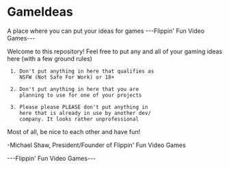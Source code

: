 # GameIdeas
A place where you can put your ideas for games
---Flippin' Fun Video Games---

Welcome to this repository! Feel free to put any and 
all of your gaming ideas here (with a few ground
rules)

     1. Don't put anything in here that qualifies as
        NSFW (Not Safe For Work) or 18+

     2. Don't put anything in here that you are
        planning to use for one of your projects

     3. Please please PLEASE don't put anything in
        here that is already in use by another dev/
        company. It looks rather unprofessional

Most of all, be nice to each other and have fun!

-Michael Shaw, President/Founder of Flippin' Fun
 Video Games

---Flippin' Fun Video Games---
